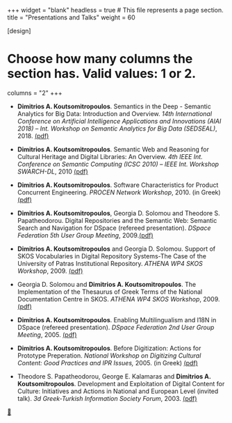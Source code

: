 +++
widget = "blank"
headless = true  # This file represents a page section.
title = "Presentations and Talks"
weight = 60

[design]
  # Choose how many columns the section has. Valid values: 1 or 2.
  columns = "2"
+++

- **Dimitrios A. Koutsomitropoulos**. Semantics in the Deep - Semantic Analytics for Big Data: Introduction and Overview. *14th International Conference on Artificial Intelligence Applications and Innovations (AIAI 2018) – Int. Workshop on Semantic Analytics for Big Data (SEDSEAL)*, 2018. [(pdf)](../pdf/sedseal2018-intro.pdf)

- **Dimitrios A. Koutsomitropoulos**. Semantic Web and Reasoning for Cultural Heritage and Digital Libraries: An Overview. *4th IEEE Int. Conference on Semantic Computing (ICSC 2010) – IEEE Int. Workshop SWARCH-DL*, 2010 [(pdf)](../pdf/swarch-dl10.pdf)

- **Dimitrios A. Koutsomitropoulos**. Software Characteristics for Product Concurrent Engineering. *PROCEN Network Workshop*, 2010. (in Greek) [(pdf)](../pdf/procen10.pdf)

- **Dimitrios A. Koutsomitropoulos**, Georgia D. Solomou and Theodore S. Papatheodorou. Digital Repositories and the Semantic Web: Semantic Search and Navigation for DSpace (refereed presentation). *DSpace Federation 5th User Group Meeting*, 2009.[(pdf)](http://hdl.handle.net/2077/21339)

- **Dimitrios A. Koutsomitropoulos** and Georgia D. Solomou. Support of SKOS Vocabularies in Digital Repository Systems-The Case of the University of Patras Institutional Repository. *ATHENA WP4 SKOS Workshop*, 2009. [(pdf)](../pdf/skos09b.pdf)

- Georgia D. Solomou and **Dimitrios A. Koutsomitropoulos**. The Implementation of the Thesaurus of Greek Terms of the National Documentation Centre in SKOS. *ATHENA WP4 SKOS Workshop*, 2009. [(pdf)](../pdf/skos09a.pdf)

- **Dimitrios A. Koutsomitropoulos**. Enabling Multilingualism and I18N in DSpace (refereed presentation). *DSpace Federation 2nd User Group Meeting*, 2005. [(pdf)](../pdf/dspaceI18N.pdf)

- **Dimitrios A. Koutsomitropoulos**. Before Digitization: Actions for Prototype Preperation. *National Workshop on Digitizing Cultural Content: Good Practices and IPR Issues,* 2005. (in Greek) [(pdf)](../pdf/wsdcc05.pdf)

- Theodore S. Papatheodorou, George E. Kalamaras and **Dimitrios A. Koutsomitropoulos**. Development and Exploitation of Digital Content for Culture: Initiatives and Actions in National and European Level (invited talk). *3d Greek-Turkish Information Society Forum*, 2003. [(pdf)](../pdf/forum.pdf)

[:arrow_up_small:](#top)
